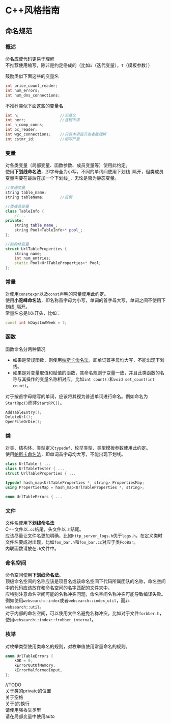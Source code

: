 # C++风格指南

## 命名规范
### 概述
命名应使代码更易于理解  
不推荐使用缩写，除非是约定俗成的（比如`i`（迭代变量），`T`（模板参数））  

鼓励类似下面这些的变量名  
``` c++
int price_count_reader;
int num_errors;
int num_dns_connections;
```

不推荐类似下面这些的变量名  
``` c++
int n;                  //无意义
int nerr;               //含糊不清
int n_comp_conns;   
int pc_reader;
int wgc_connections;    //只有本项目开发者能理解
int cstmr_id;           //缩写严重
```

### 变量
对各类变量（局部变量、函数参数、成员变量等）使用此约定。  
使用**下划线命名法**，即字母全为小写，不同的单词间使用下划线`_`隔开，但类成员变量需要在最后在加一个下划线`_`，无论是否为静态变量。  
``` c++
//普通变量
string table_name;
string tableName;       //反例

//类成员变量
class TableInfo {
    //...
private:
    string table_name_;
    string Pool<TableInfo>* pool_;
};

//结构体变量
struct UrlTableProperties {
    string name;
    int num_entries;
    static Pool<UrlTableProperties>* Pool;
};
``` 

### 常量
对使用`constexpr`以及`const`声明的常量使用此约定。  
使用**小驼峰命名法**，即名称首字母为小写，单词的首字母大写，单词之间不使用下划线`_`隔开。  
常量名总是以`k`开头，比如：  
``` c++
const int kDaysInAWeek = 7;
```

### 函数
函数命名分两种情况  
- 如果是常规函数，则使用[帕斯卡命名法](https://baike.baidu.com/item/帕斯卡命名法/9464494?fr=aladdin)，即单词首字母均大写，不能出现下划线。  
- 如果是对变量取值和赋值的函数，其命名规则于变量一致，并且此类函数的名称与其操作的变量名称相对应，比如`int count()`和`void set_count(int count)`。  

对于按首字母缩写的单词，应该将其视为普通单词进行命名。例如命名为`StartRpc()`而非`StartRPC()`。  
``` c++
AddTableEntry();
DeleteUrl();
OpenFileOrDie();
```

### 类
对类、结构体、类型定义`typedef`、枚举类型、类型模板参数使用此约定。  
使用[帕斯卡命名法](https://baike.baidu.com/item/帕斯卡命名法/9464494?fr=aladdin)，即单词首字母均大写，不能出现下划线。  
``` c++
class UrlTable { ...
class UrlTableTester { ...
struct UrlTableProperties { ...

typedef hash_map<UrlTableProperties *, string> PropertiesMap;
using PropertiesMap = hash_map<UrlTableProperties *, string>;

enum UrlTableErrors { ...
```

### 文件
文件名使用**下划线命名法**  
C++文件以`.cc`结尾，头文件以`.h`结尾。  
应该尽量让文件名更加明确，比如`http_server_logs.h`优于`logs.h`，在定义类时文件名要成对出现，比如`foo_bar.h`和`foo_bar.cc`对应于类`FooBar`。  
内联函数请放在`.h`文件中。  

### 命名空间
命令空间使用**下划线命名法**。  
顶级命名空间的名称应该是项目名或该命名空间下代码所属团队的名称，命名空间中的代码应该放在和命名空间的名字匹配的文件夹中。  
应特别注意命名空间可能的名称冲突问题，命名空间名称冲突可能导致编译失败。例如使用`websearch::index`或者`websearch::index_util`，而非`websearch::util`。  
对于内部的命名空间，可以使用文件名避免名称冲突，比如对于文件`forbber.h`，使用`websearch::index::frobber_internal`。  

### 枚举
对枚举类型使用类命名的规则，对枚举值使用常量命名的规则。  
``` c++
enum UrlTableErrors {
    kOK = 0,
    kErrorOutOfMemory,
    kErrorMalformedInput,
};
```

//TODO  
关于类的private的位置  
关于空格  
关于{的换行  
请使用强枚举类型  
请在局部变量中使用auto  